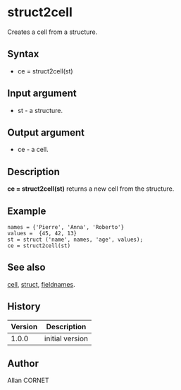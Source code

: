 

# struct2cell

Creates a cell from a structure.

## Syntax

- ce = struct2cell(st)

## Input argument

 - st - a structure.

## Output argument

 - ce - a cell.

## Description


  <p><b>ce = struct2cell(st)</b> returns a new cell from the structure.</p>


## Example

```Nelson
names = {'Pierre', 'Anna', 'Roberto'}
values =  {45, 42, 13}
st = struct ('name', names, 'age', values);
ce = struct2cell(st)
```

## See also

[cell](cell.md), [struct](struct.md), [fieldnames](fieldnames.md).
## History

|Version|Description|
|------|------|
|1.0.0|initial version|


## Author

Allan CORNET



